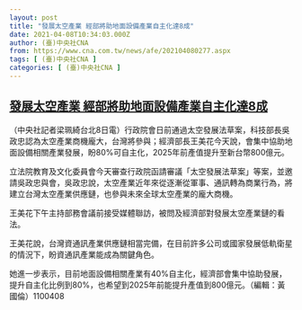 ```yaml
---
layout: post
title: "發展太空產業 經部將助地面設備產業自主化達8成"
date: 2021-04-08T10:34:03.000Z
author: (臺)中央社CNA
from: https://www.cna.com.tw/news/afe/202104080277.aspx
tags: [ (臺)中央社CNA ]
categories: [ (臺)中央社CNA ]
---
```

<!--1617878043000-->
[發展太空產業 經部將助地面設備產業自主化達8成](https://www.cna.com.tw/news/afe/202104080277.aspx)
------

<div>
<div></div><div class="paragraph"><p>（中央社記者梁珮綺台北8日電）行政院會日前通過太空發展法草案，科技部長吳政忠認為太空產業商機龐大，台灣將參與；經濟部長王美花今天說，會集中協助地面設備相關產業發展，盼80%可自主化，2025年前產值提升至新台幣800億元。</p><p>立法院教育及文化委員會今天審查行政院函請審議「太空發展法草案」等案，並邀請吳政忠與會，吳政忠說，太空產業近年來從逐漸從軍事、通訊轉為商業行為，將建立台灣太空產業供應鏈，也參與未來全球太空產業的龐大商機。</p><p>王美花下午主持部務會議前接受媒體聯訪，被問及經濟部對發展太空產業鏈的看法。</p><p>王美花說，台灣資通訊產業供應鏈相當完備，在目前許多公司或國家發展低軌衛星的情況下，盼資通訊產業能成為關鍵角色。</p><p>她進一步表示，目前地面設備相關產業有40%自主化，經濟部會集中協助發展，提升自主化比例到80%，也希望到2025年前能提升產值到800億元。（編輯：黃國倫）1100408</p></div>
</div>
